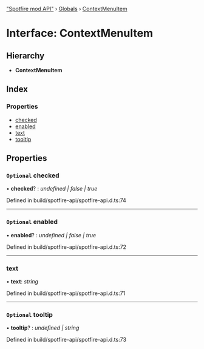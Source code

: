 ["Spotfire mod API"](../README.md) › [Globals](../globals.md) › [ContextMenuItem](contextmenuitem.md)

# Interface: ContextMenuItem

## Hierarchy

* **ContextMenuItem**

## Index

### Properties

* [checked](contextmenuitem.md#optional-checked)
* [enabled](contextmenuitem.md#optional-enabled)
* [text](contextmenuitem.md#text)
* [tooltip](contextmenuitem.md#optional-tooltip)

## Properties

### `Optional` checked

• **checked**? : *undefined | false | true*

Defined in build/spotfire-api/spotfire-api.d.ts:74

___

### `Optional` enabled

• **enabled**? : *undefined | false | true*

Defined in build/spotfire-api/spotfire-api.d.ts:72

___

###  text

• **text**: *string*

Defined in build/spotfire-api/spotfire-api.d.ts:71

___

### `Optional` tooltip

• **tooltip**? : *undefined | string*

Defined in build/spotfire-api/spotfire-api.d.ts:73
